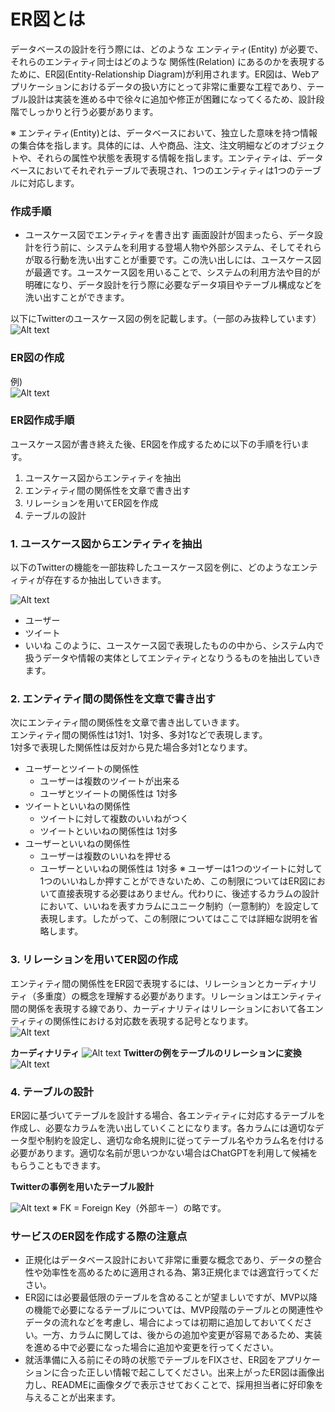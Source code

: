 # ER図とは
データベースの設計を行う際には、どのような エンティティ(Entity) が必要で、それらのエンティティ同士はどのような 関係性(Relation) にあるのかを表現するために、ER図(Entity-Relationship Diagram)が利用されます。ER図は、Webアプリケーションにおけるデータの扱い方にとって非常に重要な工程であり、テーブル設計は実装を進める中で徐々に追加や修正が困難になってくるため、設計段階でしっかりと行う必要があります。  
  
※ エンティティ(Entity)とは、データベースにおいて、独立した意味を持つ情報の集合体を指します。具体的には、人や商品、注文、注文明細などのオブジェクトや、それらの属性や状態を表現する情報を指します。エンティティは、データベースにおいてそれぞれテーブルで表現され、1つのエンティティは1つのテーブルに対応します。

### 作成手順
- ユースケース図でエンティティを書き出す
画面設計が固まったら、データ設計を行う前に、システムを利用する登場人物や外部システム、そしてそれらが取る行動を洗い出すことが重要です。この洗い出しには、ユースケース図が最適です。ユースケース図を用いることで、システムの利用方法や目的が明確になり、データ設計を行う際に必要なデータ項目やテーブル構成などを洗い出すことができます。  
  
以下にTwitterのユースケース図の例を記載します。（一部のみ抜粋しています）
![Alt text](image-3.png)

### ER図の作成
例)  
![Alt text](image-4.png)

### ER図作成手順
ユースケース図が書き終えた後、ER図を作成するために以下の手順を行います。

1. ユースケース図からエンティティを抽出
2. エンティティ間の関係性を文章で書き出す
3. リレーションを用いてER図を作成
4. テーブルの設計

### 1. ユースケース図からエンティティを抽出
以下のTwitterの機能を一部抜粋したユースケース図を例に、どのようなエンティティが存在するか抽出していきます。  

![Alt text](image-5.png)
- ユーザー
- ツイート
- いいね
このように、ユースケース図で表現したものの中から、システム内で扱うデータや情報の実体としてエンティティとなりうるものを抽出していきます。 

### 2. エンティティ間の関係性を文章で書き出す
次にエンティティ間の関係性を文章で書き出していきます。  
エンティティ間の関係性は1対1、1対多、多対1などで表現します。  
1対多で表現した関係性は反対から見た場合多対1となります。  

- ユーザーとツイートの関係性  
    - ユーザーは複数のツイートが出来る
    - ユーザとツイートの関係性は 1対多
- ツイートといいねの関係性
    - ツイートに対して複数のいいねがつく
    - ツイートといいねの関係性は 1対多
- ユーザーといいねの関係性
    - ユーザーは複数のいいねを押せる
    - ユーザーといいねの関係性は 1対多
※ ユーザーは1つのツイートに対して1つのいいねしか押すことができないため、この制限についてはER図において直接表現する必要はありません。代わりに、後述するカラムの設計において、いいねを表すカラムにユニーク制約（一意制約）を設定して表現します。したがって、この制限についてはここでは詳細な説明を省略します。  

### 3. リレーションを用いてER図の作成
エンティティ間の関係性をER図で表現するには、リレーションとカーディナリティ（多重度）の概念を理解する必要があります。リレーションはエンティティ間の関係を表現する線であり、カーディナリティはリレーションにおいて各エンティティの関係性における対応数を表現する記号となります。  
![Alt text](image-6.png)

**カーディナリティ**
![Alt text](image-7.png)
**Twitterの例をテーブルのリレーションに変換**
![Alt text](image-8.png)
### 4. テーブルの設計
ER図に基づいてテーブルを設計する場合、各エンティティに対応するテーブルを作成し、必要なカラムを洗い出していくことになります。各カラムには適切なデータ型や制約を設定し、適切な命名規則に従ってテーブル名やカラム名を付ける必要があります。適切な名前が思いつかない場合はChatGPTを利用して候補をもらうこともできます。  

**Twitterの事例を用いたテーブル設計**

![Alt text](image-9.png)
※ FK = Foreign Key（外部キー）の略です。

### サービスのER図を作成する際の注意点
- 正規化はデータベース設計において非常に重要な概念であり、データの整合性や効率性を高めるために適用される為、第3正規化までは適宜行ってください。
- ER図には必要最低限のテーブルを含めることが望ましいですが、MVP以降の機能で必要になるテーブルについては、MVP段階のテーブルとの関連性やデータの流れなどを考慮し、場合によっては初期に追加しておいてください。一方、カラムに関しては、後からの追加や変更が容易であるため、実装を進める中で必要になった場合に追加や変更を行ってください。
- 就活準備に入る前にその時の状態でテーブルをFIXさせ、ER図をアプリケーションに合った正しい情報で起こしてください。出来上がったER図は画像出力し、READMEに画像タグで表示させておくことで、採用担当者に好印象を与えることが出来ます。